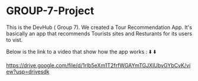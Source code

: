 # GROUP-7-Project

This is the DevHub  ( Group 7).
We created a Tour Recommendation App.
It's basically an app that recommends Tourists sites
and Resturants for its users to vist.

Below is the link to a video that show how 
the app works : ⬇️ ⬇️ 


https://drive.google.com/file/d/1rIb5eXm1T2frfWGAYmTGJXIUbvGYbCvK/view?usp=drivesdk
